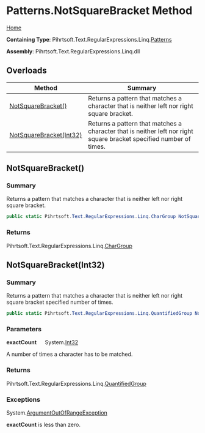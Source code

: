 # Patterns\.NotSquareBracket Method

[Home](../../../../../../README.md)

**Containing Type**: Pihrtsoft\.Text\.RegularExpressions\.Linq\.[Patterns](../README.md)

**Assembly**: Pihrtsoft\.Text\.RegularExpressions\.Linq\.dll

## Overloads

| Method | Summary |
| ------ | ------- |
| [NotSquareBracket()](#Pihrtsoft_Text_RegularExpressions_Linq_Patterns_NotSquareBracket) | Returns a pattern that matches a character that is neither left nor right square bracket\. |
| [NotSquareBracket(Int32)](#Pihrtsoft_Text_RegularExpressions_Linq_Patterns_NotSquareBracket_System_Int32_) | Returns a pattern that matches a character that is neither left nor right square bracket specified number of times\. |

## NotSquareBracket\(\) <a name="Pihrtsoft_Text_RegularExpressions_Linq_Patterns_NotSquareBracket"></a>

### Summary

Returns a pattern that matches a character that is neither left nor right square bracket\.

```csharp
public static Pihrtsoft.Text.RegularExpressions.Linq.CharGroup NotSquareBracket()
```

### Returns

Pihrtsoft\.Text\.RegularExpressions\.Linq\.[CharGroup](../../CharGroup/README.md)

## NotSquareBracket\(Int32\) <a name="Pihrtsoft_Text_RegularExpressions_Linq_Patterns_NotSquareBracket_System_Int32_"></a>

### Summary

Returns a pattern that matches a character that is neither left nor right square bracket specified number of times\.

```csharp
public static Pihrtsoft.Text.RegularExpressions.Linq.QuantifiedGroup NotSquareBracket(int exactCount)
```

### Parameters

**exactCount** &emsp; System\.[Int32](https://docs.microsoft.com/en-us/dotnet/api/system.int32)

A number of times a character has to be matched\.

### Returns

Pihrtsoft\.Text\.RegularExpressions\.Linq\.[QuantifiedGroup](../../QuantifiedGroup/README.md)

### Exceptions

System\.[ArgumentOutOfRangeException](https://docs.microsoft.com/en-us/dotnet/api/system.argumentoutofrangeexception)

**exactCount** is less than zero\.

